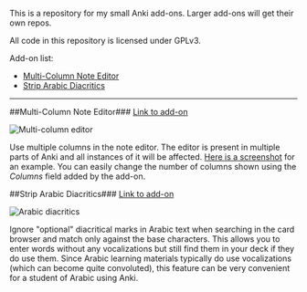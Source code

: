 This is a repository for my small Anki add-ons. Larger add-ons will get their own repos.

All code in this repository is licensed under GPLv3.

Add-on list:
- [Multi-Column Note Editor](#multi-column-note-editor)
- [Strip Arabic Diacritics](#strip-arabic-diacritics)

---

##Multi-Column Note Editor###
[Link to add-on](https://ankiweb.net/shared/info/3491767031)

![Multi-column editor](https://raw.github.com/hssm/anki-addons/master/docs/multicolumn_browser.png)

Use multiple columns in the note editor. The editor is present in multiple parts of Anki and all instances of it will be affected. [Here is a screenshot](http://i.imgur.com/WhEuig7.png) for an example. You can easily change the number of columns shown using the *Columns* field added by the add-on.


##Strip Arabic Diacritics###
[Link to add-on](https://ankiweb.net/shared/info/1924690148)

![Arabic diacritics](https://raw.github.com/hssm/anki-addons/master/docs/ar_diacritics.png "Strip Arabic diacritics in card browser")

Ignore "optional" diacritical marks in Arabic text when searching in the card browser and match only against the base characters. This allows you to enter words without any vocalizations but still find them in your deck if they do use them. Since Arabic learning materials typically do use vocalizations (which can become quite convoluted), this feature can be very convenient for a student of Arabic using Anki.
